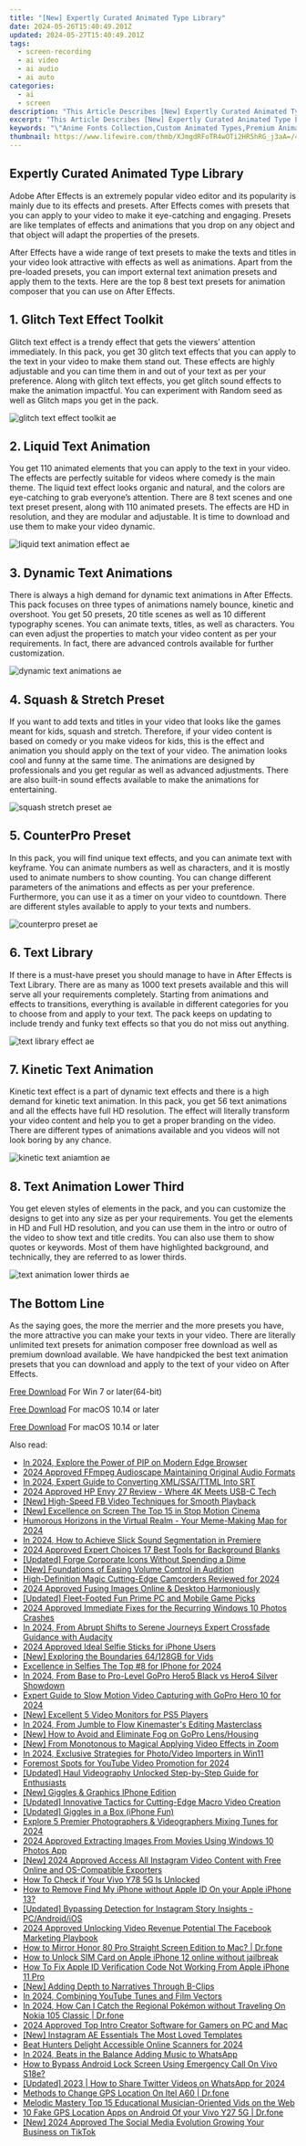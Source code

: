 ```yaml
---
title: "[New] Expertly Curated Animated Type Library"
date: 2024-05-26T15:40:49.201Z
updated: 2024-05-27T15:40:49.201Z
tags: 
  - screen-recording
  - ai video
  - ai audio
  - ai auto
categories: 
  - ai
  - screen
description: "This Article Describes [New] Expertly Curated Animated Type Library"
excerpt: "This Article Describes [New] Expertly Curated Animated Type Library"
keywords: "\"Anime Fonts Collection,Custom Animated Types,Premium Animated Type Pack,Designer's Type Library,Creative Font Selection,Expertly Animated Fonts,High-Quality Type Set\""
thumbnail: https://www.lifewire.com/thmb/XJmgdRFoTR4wOTi2HR5hRG_j3aA=/400x300/filters:no_upscale():max_bytes(150000):strip_icc():format(webp)/ArtificalIntelligenceChatbotConcept-c0e491e36fae46ef84b670334af5095f.jpg
---
```


## Expertly Curated Animated Type Library

Adobe After Effects is an extremely popular video editor and its popularity is mainly due to its effects and presets. After Effects comes with presets that you can apply to your video to make it eye-catching and engaging. Presets are like templates of effects and animations that you drop on any object and that object will adapt the properties of the presets.

After Effects have a wide range of text presets to make the texts and titles in your video look attractive with effects as well as animations. Apart from the pre-loaded presets, you can import external text animation presets and apply them to the texts. Here are the top 8 best text presets for animation composer that you can use on After Effects.

## 1\. Glitch Text Effect Toolkit

Glitch text effect is a trendy effect that gets the viewers’ attention immediately. In this pack, you get 30 glitch text effects that you can apply to the text in your video to make them stand out. These effects are highly adjustable and you can time them in and out of your text as per your preference. Along with glitch text effects, you get glitch sound effects to make the animation impactful. You can experiment with Random seed as well as Glitch maps you get in the pack.

![glitch text effect toolkit ae](https://images.wondershare.com/filmora/article-images/2022/07/glitch-text-effect-toolkit-ae.jpg)

## 2\. Liquid Text Animation

You get 110 animated elements that you can apply to the text in your video. The effects are perfectly suitable for videos where comedy is the main theme. The liquid text effect looks organic and natural, and the colors are eye-catching to grab everyone’s attention. There are 8 text scenes and one text preset present, along with 110 animated presets. The effects are HD in resolution, and they are modular and adjustable. It is time to download and use them to make your video dynamic.

![liquid text animation effect ae](https://images.wondershare.com/filmora/article-images/2022/07/liquid-text-animation-effect-ae.jpg)

## 3\. Dynamic Text Animations

There is always a high demand for dynamic text animations in After Effects. This pack focuses on three types of animations namely bounce, kinetic and overshoot. You get 50 presets, 20 title scenes as well as 10 different typography scenes. You can animate texts, titles, as well as characters. You can even adjust the properties to match your video content as per your requirements. In fact, there are advanced controls available for further customization.

![dynamic text animations ae](https://images.wondershare.com/filmora/article-images/2022/07/dynamic-text-animations-ae.jpg)

## 4\. Squash & Stretch Preset

If you want to add texts and titles in your video that looks like the games meant for kids, squash and stretch. Therefore, if your video content is based on comedy or you make videos for kids, this is the effect and animation you should apply on the text of your video. The animation looks cool and funny at the same time. The animations are designed by professionals and you get regular as well as advanced adjustments. There are also built-in sound effects available to make the animations for entertaining.

![squash stretch preset ae](https://images.wondershare.com/filmora/article-images/2022/07/squash-stretch-preset-ae.jpg)

## 5\. CounterPro Preset

In this pack, you will find unique text effects, and you can animate text with keyframe. You can animate numbers as well as characters, and it is mostly used to animate numbers to show counting. You can change different parameters of the animations and effects as per your preference. Furthermore, you can use it as a timer on your video to countdown. There are different styles available to apply to your texts and numbers.

![counterpro preset ae](https://images.wondershare.com/filmora/article-images/2022/07/counterpro-preset-ae.jpg)

## 6\. Text Library

If there is a must-have preset you should manage to have in After Effects is Text Library. There are as many as 1000 text presets available and this will serve all your requirements completely. Starting from animations and effects to transitions, everything is available in different categories for you to choose from and apply to your text. The pack keeps on updating to include trendy and funky text effects so that you do not miss out anything.

![text library effect ae](https://images.wondershare.com/filmora/article-images/2022/07/text-library-effect-ae.jpg)

## 7\. Kinetic Text Animation

Kinetic text effect is a part of dynamic text effects and there is a high demand for kinetic text animation. In this pack, you get 56 text animations and all the effects have full HD resolution. The effect will literally transform your video content and help you to get a proper branding on the video. There are different types of animations available and you videos will not look boring by any chance.

![kinetic text aniamtion ae](https://images.wondershare.com/filmora/article-images/2022/07/kinetic-text-aniamtion-ae.jpg)

## 8\. Text Animation Lower Third

You get eleven styles of elements in the pack, and you can customize the designs to get into any size as per your requirements. You get the elements in HD and Full HD resolution, and you can use them in the intro or outro of the video to show text and title credits. You can also use them to show quotes or keywords. Most of them have highlighted background, and technically, they are referred to as lower thirds.

![text animation lower thirds ae](https://images.wondershare.com/filmora/article-images/2022/07/text-animation-lower-thirds-ae.jpg)

## The Bottom Line

As the saying goes, the more the merrier and the more presets you have, the more attractive you can make your texts in your video. There are literally unlimited text presets for animation composer free download as well as premium download available. We have handpicked the best text animation presets that you can download and apply to the text of your video on After Effects.

[Free Download](https://tools.techidaily.com/wondershare/filmora/download/) For Win 7 or later(64-bit)

[Free Download](https://tools.techidaily.com/wondershare/filmora/download/) For macOS 10.14 or later

[Free Download](https://tools.techidaily.com/wondershare/filmora/download/) For macOS 10.14 or later

<ins class="adsbygoogle"
     style="display:block"
     data-ad-format="autorelaxed"
     data-ad-client="ca-pub-7571918770474297"
     data-ad-slot="1223367746"></ins>

<ins class="adsbygoogle"
     style="display:block"
     data-ad-format="autorelaxed"
     data-ad-client="ca-pub-7571918770474297"
     data-ad-slot="1223367746"></ins>



<ins class="adsbygoogle"
     style="display:block"
     data-ad-client="ca-pub-7571918770474297"
     data-ad-slot="8358498916"
     data-ad-format="auto"
     data-full-width-responsive="true"></ins>


<span class="atpl-alsoreadstyle">Also read:</span>
<div><ul>
<li><a href="https://some-knowledge.techidaily.com/in-2024-explore-the-power-of-pip-on-modern-edge-browser/"><u>In 2024, Explore the Power of PIP on Modern Edge Browser</u></a></li>
<li><a href="https://some-knowledge.techidaily.com/2024-approved-ffmpeg-audioscape-maintaining-original-audio-formats/"><u>2024 Approved  FFmpeg Audioscape  Maintaining Original Audio Formats</u></a></li>
<li><a href="https://some-knowledge.techidaily.com/in-2024-expert-guide-to-converting-xmlssattml-into-srt/"><u>In 2024, Expert Guide to Converting XML/SSA/TTML Into SRT</u></a></li>
<li><a href="https://some-knowledge.techidaily.com/2024-approved-hp-envy-27-review-where-4k-meets-usb-c-tech/"><u>2024 Approved  HP Envy 27 Review - Where 4K Meets USB-C Tech</u></a></li>
<li><a href="https://some-knowledge.techidaily.com/new-high-speed-fb-video-techniques-for-smooth-playback/"><u>[New] High-Speed FB Video Techniques for Smooth Playback</u></a></li>
<li><a href="https://some-knowledge.techidaily.com/new-excellence-on-screen-the-top-15-in-stop-motion-cinema/"><u>[New] Excellence on Screen  The Top 15 in Stop Motion Cinema</u></a></li>
<li><a href="https://some-knowledge.techidaily.com/humorous-horizons-in-the-virtual-realm-your-meme-making-map-for-2024/"><u>Humorous Horizons in the Virtual Realm - Your Meme-Making Map for 2024</u></a></li>
<li><a href="https://some-knowledge.techidaily.com/in-2024-how-to-achieve-slick-sound-segmentation-in-premiere/"><u>In 2024, How to Achieve Slick Sound Segmentation in Premiere</u></a></li>
<li><a href="https://some-knowledge.techidaily.com/2024-approved-expert-choices-17-best-tools-for-background-blanks/"><u>2024 Approved  Expert Choices  17 Best Tools for Background Blanks</u></a></li>
<li><a href="https://some-knowledge.techidaily.com/updated-forge-corporate-icons-without-spending-a-dime/"><u>[Updated] Forge Corporate Icons Without Spending a Dime</u></a></li>
<li><a href="https://some-knowledge.techidaily.com/new-foundations-of-easing-volume-control-in-audition/"><u>[New] Foundations of Easing Volume Control in Audition</u></a></li>
<li><a href="https://some-knowledge.techidaily.com/high-definition-magic-cutting-edge-camcorders-reviewed-for-2024/"><u>High-Definition Magic  Cutting-Edge Camcorders Reviewed for 2024</u></a></li>
<li><a href="https://some-knowledge.techidaily.com/2024-approved-fusing-images-online-and-desktop-harmoniously/"><u>2024 Approved  Fusing Images Online & Desktop Harmoniously</u></a></li>
<li><a href="https://some-knowledge.techidaily.com/updated-fleet-footed-fun-prime-pc-and-mobile-game-picks/"><u>[Updated] Fleet-Footed Fun  Prime PC and Mobile Game Picks</u></a></li>
<li><a href="https://some-knowledge.techidaily.com/2024-approved-immediate-fixes-for-the-recurring-windows-10-photos-crashes/"><u>2024 Approved  Immediate Fixes for the Recurring Windows 10 Photos Crashes</u></a></li>
<li><a href="https://some-knowledge.techidaily.com/in-2024-from-abrupt-shifts-to-serene-journeys-expert-crossfade-guidance-with-audacity/"><u>In 2024, From Abrupt Shifts to Serene Journeys  Expert Crossfade Guidance with Audacity</u></a></li>
<li><a href="https://some-knowledge.techidaily.com/2024-approved-ideal-selfie-sticks-for-iphone-users/"><u>2024 Approved  Ideal Selfie Sticks for iPhone Users</u></a></li>
<li><a href="https://some-knowledge.techidaily.com/new-exploring-the-boundaries-64128gb-for-vids/"><u>[New] Exploring the Boundaries  64/128GB for Vids</u></a></li>
<li><a href="https://some-knowledge.techidaily.com/excellence-in-selfies-the-top-8-for-iphone-for-2024/"><u>Excellence in Selfies  The Top #8 for IPhone for 2024</u></a></li>
<li><a href="https://some-knowledge.techidaily.com/in-2024-from-base-to-pro-level-gopro-hero5-black-vs-hero4-silver-showdown/"><u>In 2024, From Base to Pro-Level  GoPro Hero5 Black vs Hero4 Silver Showdown</u></a></li>
<li><a href="https://some-knowledge.techidaily.com/expert-guide-to-slow-motion-video-capturing-with-gopro-hero-10-for-2024/"><u>Expert Guide to Slow Motion Video Capturing with GoPro Hero 10 for 2024</u></a></li>
<li><a href="https://some-knowledge.techidaily.com/new-excellent-5-video-monitors-for-ps5-players/"><u>[New] Excellent 5 Video Monitors for PS5 Players</u></a></li>
<li><a href="https://some-knowledge.techidaily.com/in-2024-from-jumble-to-flow-kinemasters-editing-masterclass/"><u>In 2024, From Jumble to Flow  Kinemaster's Editing Masterclass</u></a></li>
<li><a href="https://some-knowledge.techidaily.com/new-how-to-avoid-and-eliminate-fog-on-gopro-lenshousing/"><u>[New] How to Avoid and Eliminate Fog on GoPro Lens/Housing</u></a></li>
<li><a href="https://some-knowledge.techidaily.com/new-from-monotonous-to-magical-applying-video-effects-in-zoom/"><u>[New] From Monotonous to Magical  Applying Video Effects in Zoom</u></a></li>
<li><a href="https://some-knowledge.techidaily.com/in-2024-exclusive-strategies-for-photovideo-importers-in-win11/"><u>In 2024, Exclusive Strategies for Photo/Video Importers in Win11</u></a></li>
<li><a href="https://some-knowledge.techidaily.com/foremost-spots-for-youtube-video-promotion-for-2024/"><u>Foremost Spots for YouTube Video Promotion for 2024</u></a></li>
<li><a href="https://some-knowledge.techidaily.com/updated-haul-videography-unlocked-step-by-step-guide-for-enthusiasts/"><u>[Updated] Haul Videography Unlocked  Step-by-Step Guide for Enthusiasts</u></a></li>
<li><a href="https://some-knowledge.techidaily.com/new-giggles-and-graphics-iphone-edition/"><u>[New] Giggles & Graphics  IPhone Edition</u></a></li>
<li><a href="https://some-knowledge.techidaily.com/updated-innovative-tactics-for-cutting-edge-macro-video-creation/"><u>[Updated] Innovative Tactics for Cutting-Edge Macro Video Creation</u></a></li>
<li><a href="https://some-knowledge.techidaily.com/updated-giggles-in-a-box-iphone-fun/"><u>[Updated] Giggles in a Box (iPhone Fun)</u></a></li>
<li><a href="https://some-knowledge.techidaily.com/explore-5-premier-photographers-and-videographers-mixing-tunes-for-2024/"><u>Explore 5 Premier Photographers & Videographers Mixing Tunes for 2024</u></a></li>
<li><a href="https://some-knowledge.techidaily.com/2024-approved-extracting-images-from-movies-using-windows-10-photos-app/"><u>2024 Approved  Extracting Images From Movies Using Windows 10 Photos App</u></a></li>
<li><a href="https://instagram-clips.techidaily.com/new-2024-approved-access-all-instagram-video-content-with-free-online-and-os-compatible-exporters/"><u>[New] 2024 Approved  Access All Instagram Video Content with Free Online and OS-Compatible Exporters</u></a></li>
<li><a href="https://sim-unlock.techidaily.com/how-to-check-if-your-vivo-y78-5g-is-unlocked-by-drfone-android/"><u>How To Check if Your Vivo Y78 5G Is Unlocked</u></a></li>
<li><a href="https://activate-lock.techidaily.com/how-to-remove-find-my-iphone-without-apple-id-on-your-apple-iphone-13-by-drfone-ios/"><u>How to Remove Find My iPhone without Apple ID On your Apple iPhone 13?</u></a></li>
<li><a href="https://instagram-clips.techidaily.com/updated-bypassing-detection-for-instagram-story-insights-pcandroidios/"><u>[Updated] Bypassing Detection for Instagram Story Insights - PC/Android/iOS</u></a></li>
<li><a href="https://facebook-videos.techidaily.com/2024-approved-unlocking-video-revenue-potential-the-facebook-marketing-playbook/"><u>2024 Approved  Unlocking Video Revenue Potential  The Facebook Marketing Playbook</u></a></li>
<li><a href="https://screen-mirror.techidaily.com/how-to-mirror-honor-80-pro-straight-screen-edition-to-mac-drfone-by-drfone-android/"><u>How to Mirror Honor 80 Pro Straight Screen Edition to Mac? | Dr.fone</u></a></li>
<li><a href="https://sim-unlock.techidaily.com/how-to-unlock-sim-card-on-apple-iphone-12-online-without-jailbreak-by-drfone-ios/"><u>How to Unlock SIM Card on Apple iPhone 12 online without jailbreak</u></a></li>
<li><a href="https://apple-account.techidaily.com/how-to-fix-apple-id-verification-code-not-working-from-apple-iphone-11-pro-by-drfone-ios/"><u>How To Fix Apple ID Verification Code Not Working From Apple iPhone 11 Pro</u></a></li>
<li><a href="https://extra-resources.techidaily.com/new-adding-depth-to-narratives-through-b-clips/"><u>[New] Adding Depth to Narratives Through B-Clips</u></a></li>
<li><a href="https://extra-lessons.techidaily.com/in-2024-combining-youtube-tunes-and-film-vectors/"><u>In 2024, Combining YouTube Tunes and Film Vectors</u></a></li>
<li><a href="https://android-pokemon-go.techidaily.com/in-2024-how-can-i-catch-the-regional-pokemon-without-traveling-on-nokia-105-classic-drfone-by-drfone-virtual-android/"><u>In 2024, How Can I Catch the Regional Pokémon without Traveling On Nokia 105 Classic | Dr.fone</u></a></li>
<li><a href="https://ai-video-apps.techidaily.com/2024-approved-top-intro-creator-software-for-gamers-on-pc-and-mac/"><u>2024 Approved Top Intro Creator Software for Gamers on PC and Mac</u></a></li>
<li><a href="https://instagram-videos.techidaily.com/new-instagram-ae-essentials-the-most-loved-templates/"><u>[New] Instagram AE Essentials  The Most Loved Templates</u></a></li>
<li><a href="https://extra-information.techidaily.com/beat-hunters-delight-accessible-online-scanners-for-2024/"><u>Beat Hunters Delight  Accessible Online Scanners for 2024</u></a></li>
<li><a href="https://extra-information.techidaily.com/in-2024-beats-in-the-balance-adding-music-to-whatsapp/"><u>In 2024, Beats in the Balance  Adding Music to WhatsApp</u></a></li>
<li><a href="https://unlock-android.techidaily.com/how-to-bypass-android-lock-screen-using-emergency-call-on-vivo-s18e-by-drfone-android/"><u>How to Bypass Android Lock Screen Using Emergency Call On Vivo S18e?</u></a></li>
<li><a href="https://twitter-videos.techidaily.com/updated-2023-how-to-share-twitter-videos-on-whatsapp-for-2024/"><u>[Updated] 2023 | How to Share Twitter Videos on WhatsApp for 2024</u></a></li>
<li><a href="https://fake-location.techidaily.com/methods-to-change-gps-location-on-itel-a60-drfone-by-drfone-virtual-android/"><u>Methods to Change GPS Location On Itel A60 | Dr.fone</u></a></li>
<li><a href="https://youtube-video-recordings.techidaily.com/melodic-mastery-top-15-educational-musician-oriented-vids-on-the-web/"><u>Melodic Mastery  Top 15 Educational Musician-Oriented Vids on the Web</u></a></li>
<li><a href="https://android-location.techidaily.com/10-fake-gps-location-apps-on-android-of-your-vivo-y27-5g-drfone-by-drfone-virtual/"><u>10 Fake GPS Location Apps on Android Of your Vivo Y27 5G | Dr.fone</u></a></li>
<li><a href="https://tiktok-clips.techidaily.com/new-2024-approved-the-social-media-evolution-growing-your-business-on-tiktok/"><u>[New] 2024 Approved  The Social Media Evolution  Growing Your Business on TikTok</u></a></li>
</ul></div>

